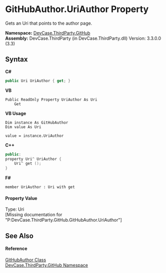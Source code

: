# GitHubAuthor.UriAuthor Property 
 

Gets an Uri that points to the author page.

**Namespace:**&nbsp;<a href="N_DevCase_ThirdParty_GitHub">DevCase.ThirdParty.GitHub</a><br />**Assembly:**&nbsp;DevCase.ThirdParty (in DevCase.ThirdParty.dll) Version: 3.3.0.0 (3.3)

## Syntax

**C#**<br />
``` C#
public Uri UriAuthor { get; }
```

**VB**<br />
``` VB
Public ReadOnly Property UriAuthor As Uri
	Get
```

**VB Usage**<br />
``` VB Usage
Dim instance As GitHubAuthor
Dim value As Uri

value = instance.UriAuthor

```

**C++**<br />
``` C++
public:
property Uri^ UriAuthor {
	Uri^ get ();
}
```

**F#**<br />
``` F#
member UriAuthor : Uri with get

```


#### Property Value
Type: Uri<br />\[Missing <value> documentation for "P:DevCase.ThirdParty.GitHub.GitHubAuthor.UriAuthor"\]

## See Also


#### Reference
<a href="T_DevCase_ThirdParty_GitHub_GitHubAuthor">GitHubAuthor Class</a><br /><a href="N_DevCase_ThirdParty_GitHub">DevCase.ThirdParty.GitHub Namespace</a><br />